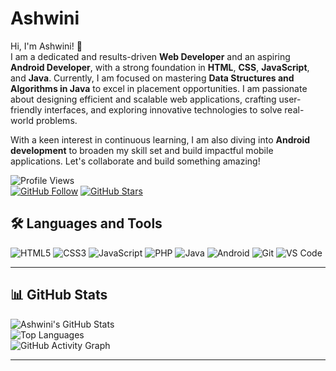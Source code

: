 #  Ashwini  

Hi, I'm Ashwini! 👋  
I am a dedicated and results-driven **Web Developer** and an aspiring **Android Developer**, with a strong foundation in **HTML**, **CSS**, **JavaScript**, and **Java**. Currently, I am focused on mastering **Data Structures and Algorithms in Java** to excel in placement opportunities. I am passionate about designing efficient and scalable web applications, crafting user-friendly interfaces, and exploring innovative technologies to solve real-world problems.  

With a keen interest in continuous learning, I am also diving into **Android development** to broaden my skill set and build impactful mobile applications. Let's collaborate and build something amazing!  

![Profile Views](https://komarev.com/ghpvc/?username=AshwiniScripter&color=blue&style=flat-square)  
[![GitHub Follow](https://img.shields.io/github/followers/AshwiniScripter?label=Follow&style=social)](https://github.com/AshwiniScripter)
[![GitHub Stars](https://img.shields.io/github/stars/AshwiniScripter?label=Stars&style=social)](https://github.com/AshwiniScripter)
## 🛠️ Languages and Tools
![HTML5](https://img.shields.io/badge/-HTML5-E34F26?style=flat-square&logo=html5&logoColor=white)
![CSS3](https://img.shields.io/badge/-CSS3-1572B6?style=flat-square&logo=css3)
![JavaScript](https://img.shields.io/badge/-JavaScript-F7DF1E?style=flat-square&logo=javascript&logoColor=black)
![PHP](https://img.shields.io/badge/-PHP-777BB4?style=flat-square&logo=php&logoColor=white)
![Java](https://img.shields.io/badge/-Java-007396?style=flat-square&logo=java&logoColor=white)
![Android](https://img.shields.io/badge/-Android-3DDC84?style=flat-square&logo=android&logoColor=white)
![Git](https://img.shields.io/badge/-Git-F05032?style=flat-square&logo=git&logoColor=white)
![VS Code](https://img.shields.io/badge/-VS%20Code-007ACC?style=flat-square&logo=visual-studio-code&logoColor=white)

---

## 📊 GitHub Stats
![Ashwini's GitHub Stats](https://github-readme-stats.vercel.app/api?username=AshwiniScripter&show_icons=true&theme=radical)  
![Top Languages](https://github-readme-stats.vercel.app/api/top-langs/?username=AshwiniScripter&layout=compact&theme=radical)  
![GitHub Activity Graph](https://github-readme-activity-graph.vercel.app/graph?username=AshwiniScripter&theme=react-dark)

---

